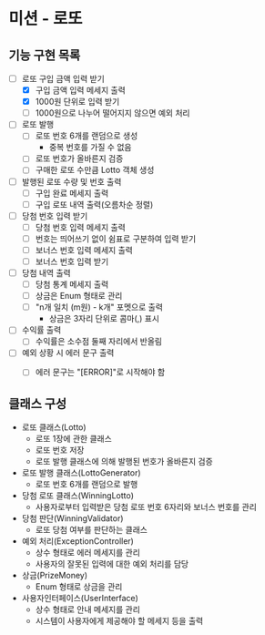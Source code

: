 # 미션 - 로또

## 기능 구현 목록

- [ ] 로또 구입 금액 입력 받기
  - [x] 구입 금액 입력 메세지 출력
  - [x] 1000원 단위로 입력 받기
  - [ ] 1000원으로 나누어 떨어지지 않으면 예외 처리
- [ ] 로또 발행
  - [ ] 로또 번호 6개를 랜덤으로 생성
    - 중복 번호를 가질 수 없음
  - [ ] 로또 번호가 올바른지 검증
  - [ ] 구매한 로또 수만큼 Lotto 객체 생성
- [ ] 발행된 로또 수량 및 번호 출력
  - [ ] 구입 완료 메세지 출력
  - [ ] 구입 로또 내역 출력(오름차순 정렬)
- [ ] 당첨 번호 입력 받기
  - [ ] 당첨 번호 입력 메세지 출력
  - [ ] 번호는 띄어쓰기 없이 쉼표로 구분하여 입력 받기
  - [ ] 보너스 번호 입력 메세지 출력
  - [ ] 보너스 번호 입력 받기
- [ ] 당첨 내역 출력
  - [ ] 당첨 통계 메세지 출력
  - [ ] 상금은 Enum 형태로 관리
  - [ ] "n개 일치 (m원) - k개" 포멧으로 출력
    - 상금은 3자리 단위로 콤마(,) 표시
- [ ] 수익률 출력
  - [ ] 수익률은 소수점 둘째 자리에서 반올림
- [ ] 예외 상황 시 에러 문구 출력
  - [ ] 에러 문구는 "[ERROR]"로 시작해야 함


## 클래스 구성
- 로또 클래스(Lotto)
  - 로또 1장에 관한 클래스
  - 로또 번호 저장
  - 로또 발행 클래스에 의해 발행된 번호가 올바른지 검증
- 로또 발행 클래스(LottoGenerator)
  - 로또 번호 6개를 랜덤으로 발행
- 당첨 로또 클래스(WinningLotto)
  - 사용자로부터 입력받은 당첨 로또 번호 6자리와 보너스 번호를 관리
- 당첨 판단(WinningValidator)
  - 로또 당첨 여부를 판단하는 클래스
- 예외 처리(ExceptionController)
  - 상수 형태로 에러 메세지를 관리
  - 사용자의 잘못된 입력에 대한 예외 처리를 담당
- 상금(PrizeMoney)
  - Enum 형태로 상금을 관리
- 사용자인터페이스(UserInterface)
  - 상수 형태로 안내 메세지를 관리
  - 시스템이 사용자에게 제공해야 할 메세지 등을 출력